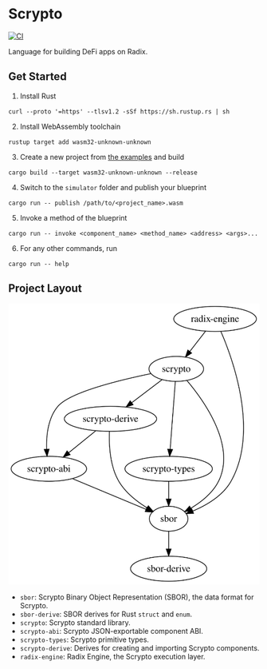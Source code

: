 # Scrypto

[![CI](https://github.com/radixdlt/radixdlt-scrypto/actions/workflows/ci.yml/badge.svg)](https://github.com/radixdlt/radixdlt-scrypto/actions/workflows/ci.yml)

Language for building DeFi apps on Radix.

## Get Started

1. Install Rust
```
curl --proto '=https' --tlsv1.2 -sSf https://sh.rustup.rs | sh
```
2. Install WebAssembly toolchain
```
rustup target add wasm32-unknown-unknown
```
3. Create a new project from [the examples](./examples) and build
```
cargo build --target wasm32-unknown-unknown --release
```
4. Switch to the `simulator` folder and publish your blueprint
```
cargo run -- publish /path/to/<project_name>.wasm
```
5. Invoke a method of the blueprint
```
cargo run -- invoke <component_name> <method_name> <address> <args>...
```
6. For any other commands, run
```
cargo run -- help
```

## Project Layout

![](./assets/crate-dependencies.svg)

- `sbor`: Scrypto Binary Object Representation (SBOR), the data format for Scrypto.
- `sbor-derive`: SBOR derives for Rust `struct` and `enum`.
- `scrypto`: Scrypto standard library.
- `scrypto-abi`: Scrypto JSON-exportable component ABI.
- `scrypto-types`: Scrypto primitive types.
- `scrypto-derive`: Derives for creating and importing Scrypto components.
- `radix-engine`: Radix Engine, the Scrypto execution layer.
